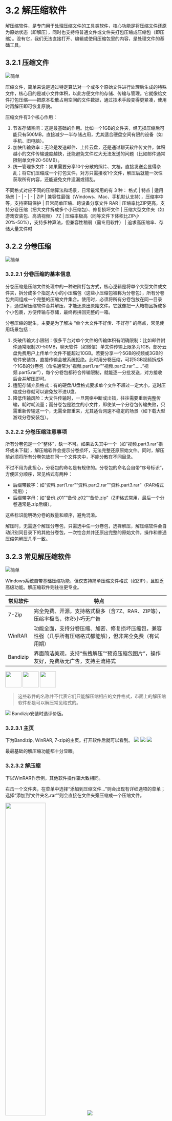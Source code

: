 # 3.2 解压缩软件

解压缩软件，是专门用于处理压缩文件的工具类软件，核心功能是将压缩文件还原为原始状态（即解压），同时也支持将普通文件或文件夹打包压缩成压缩包（即压缩）。没有它，我们无法直接打开、编辑或使用压缩包里的内容，是处理文件的基础工具。

## 3.2.1 压缩文件
![简单](../../图片/easy.svg)

压缩文件，简单来说是通过特定算法对一个或多个原始文件进行处理后生成的特殊文件，核心目的是减小文件体积，以此方便文件的存储、传输与管理。它就像给文件打包压缩——把原本松散占用空间的文件数据，通过技术手段变得更紧凑，使用时再解压即可恢复原貌。

压缩文件有3个核心作用：
1. 节省存储空间：这是最基础的作用。比如一个1GB的文件夹，经无损压缩后可能只有500MB，直接减少一半存储占用，尤其适合硬盘空间有限的设备（如手机、旧电脑）。
2. 加快传输效率：无论是发送邮件、上传云盘，还是通过聊天软件传文件，体积越小的文件传输速度越快，还能避免文件过大无法发送的问题（比如邮件通常限制单文件20-50MB）。
3. 统一管理多文件：如果需要分享10个分散的照片、文档，直接发送会显得杂乱；将它们压缩成一个打包文件，对方只需接收1个文件，解压后就能一次性获取所有内容，还能避免文件遗漏或错乱。

不同格式对应不同的压缩算法和场景，日常最常用的有 3 种：
格式 | 特点 | 适用场景
| - | - | - |
ZIP | 兼容性最强（Windows、Mac、手机默认支持），压缩率中等，支持密码保护 | 日常简单压缩、跨设备分享文件
RAR | 压缩率比ZIP更高，支持分卷压缩（把大文件拆成多个小压缩包）、修复损坏文件 | 压缩大型文件夹（如游戏安装包、高清视频）
7Z | 压缩率极高（同等文件下体积比ZIP小20%-50%），支持多种算法，但兼容性稍弱（需专用软件） | 追求高压缩率、存储大量文件时

## 3.2.2 分卷压缩
![简单](../../图片/easy.svg)
### 3.2.2.1 分卷压缩的基本信息

分卷压缩是压缩文件处理中的一种进阶打包方式，核心逻辑是将单个大型文件或文件夹，拆分成多个指定大小的小压缩包（这些小压缩包被称为分卷包），所有分卷包共同组成一个完整的压缩文件集合。使用时，必须将所有分卷包放在同一目录下，通过解压缩软件合并解压，才能还原出原始文件。它就像把一大箱物品拆成多个小包裹，方便传输与存储，最终再拼回完整的一箱。​

分卷压缩的诞生，主要是为了解决 “单个大文件不好传、不好存” 的痛点，常见使用场景包括：​
1. 突破传输大小限制​：很多平台对单个文件的传输体积有明确限制：比如邮件附件通常限制20-50MB，聊天软件（如微信）单文件传输上限多为1GB，部分云盘免费用户上传单个文件不能超过10GB。若要分享一个5GB的视频或3GB的软件安装包，直接传输会被系统拒绝。​此时用分卷压缩，可将5GB视频拆成5个1GB的分卷包（命名通常为“视频.part1.rar”“视频.part2.rar”……“视频.part5.rar”），每个分卷包都符合传输限制，就能逐一分批发送，对方接收后合并解压即可。​
2. 适配存储介质格式：有的硬盘/U盘格式要求单个文件不超过一定大小，这时压缩成分卷就可以避免放不进U盘。​​
3. 降低传输风险​：大文件传输时，一旦网络中断或出错，往往需要重新完整传输，耗时耗流量；而分卷包是独立的小文件，即使某一个分卷包传输失败，只需重新传输这一个，无需全部重来，尤其适合网速不稳定的场景（如下载大型游戏分卷安装包）。​

### 3.2.2.2 分卷压缩注意事项
所有分卷包是一个“整体”，缺一不可。如果丢失其中一个（如“视频.part3.rar”损坏或未下载），解压缩软件会提示分卷损坏，无法完整还原原始文件。同时，解压前必须将所有分卷包放在同一个文件夹中，不能分散在不同目录。​

不过不用为此担心，分卷包的命名是有规律的。分卷包的命名会自带“序号标识”，方便区分顺序，常见格式有两种：​
- 后缀带数字：如“资料.part1.rar”“资料.part2.rar”“资料.part3.rar”（RAR格式常用）；​
- 后缀带字母：如“备份.z01”“备份.z02”“备份.zip”（ZIP格式常用，最后一个分卷通常是.zip后缀）。​

这些标识能明确分卷的数量和顺序，避免混淆。​

解压时，无需逐个解压分卷包，只需选中任一分卷包，选择解压，解压缩软件会自动识别同目录下的其他分卷包，一次性合并并还原出完整的原始文件，操作和普通压缩包解压几乎一致。​

## 3.2.3 常见解压缩软件
![简单](../../图片/easy.svg)

Windows系统自带基础压缩功能，但仅支持简单压缩文件格式（如ZIP），且缺乏高级功能。解压缩软件则往往更专业。

常见软件 | 特点
| - | - |
7-Zip | 完全免费、开源，支持格式极多（含7Z、RAR、ZIP等），压缩率极高，体积小巧无广告
WinRAR | 功能全面，支持分卷压缩、加密、修复损坏压缩包，兼容性强（几乎所有压缩格式都能解），但非完全免费（有试用期）
Bandizip | 界面简洁美观，支持“拖拽解压”“预览压缩包图片”，操作友好，免费版无广告，支持主流格式

<img src='../../图片/cyrj-jysrj-icon_7zip.png' height=50px> <img src='../../图片/cyrj-jysrj-icon_winrar.png' height=50px>
<img src='../../图片/cyrj-jysrj-icon_bandizip.png' height=50px>

> 这些软件的名称并不代表它们只能解压缩相应的文件格式，市面上的解压缩软件都是可以解压常见格式的。

<img src='../../图片/cyrj-jysrj-bandizip_install.png'>
Bandizip安装时选评价版。

### 3.2.3.1 主页
下为Bandizip, WinRAR, 7-zip的主页。打开软件后就可以看到。
<img src='../../图片/cyrj-jysrj-bandizip_home.png'>
<img src='../../图片/cyrj-jysrj-winrar_home.png'>
<img src='../../图片/cyrj-jysrj-7z_home.png'>

最最基础的解压缩功能都十分显眼。

### 3.2.3.2 解压缩
下以WinRAR作示例，其他软件操作辑大致相同。

右击一个文件夹，在菜单中选择“添加到压缩文件…”则会出现有详细选项的菜单；选择“添加到‘文件夹名.rar’”则会直接在文件夹旁压缩成一个压缩文件。

<img src='../../图片/cyrj-jysrj-comp.png' width=50%>
<img src='../../图片/cyrj-jysrj-comp_opt.png'>

在详细选项的菜单中，有格式选择、分卷压缩的分卷大小、文件名等。

右击一个压缩文件，同样会有类似的菜单选项。若是分卷压缩，则点击第一个分卷时会有预览，其他分卷则没有。

<img src='../../图片/cyrj-jysrj-decomp.png' width=50%>